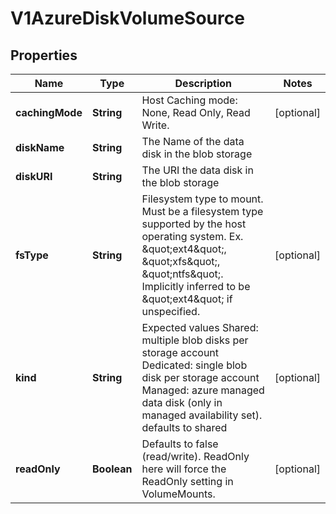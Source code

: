 

# V1AzureDiskVolumeSource

## Properties

Name | Type | Description | Notes
------------ | ------------- | ------------- | -------------
**cachingMode** | **String** | Host Caching mode: None, Read Only, Read Write. |  [optional]
**diskName** | **String** | The Name of the data disk in the blob storage | 
**diskURI** | **String** | The URI the data disk in the blob storage | 
**fsType** | **String** | Filesystem type to mount. Must be a filesystem type supported by the host operating system. Ex. \&quot;ext4\&quot;, \&quot;xfs\&quot;, \&quot;ntfs\&quot;. Implicitly inferred to be \&quot;ext4\&quot; if unspecified. |  [optional]
**kind** | **String** | Expected values Shared: multiple blob disks per storage account  Dedicated: single blob disk per storage account  Managed: azure managed data disk (only in managed availability set). defaults to shared |  [optional]
**readOnly** | **Boolean** | Defaults to false (read/write). ReadOnly here will force the ReadOnly setting in VolumeMounts. |  [optional]




